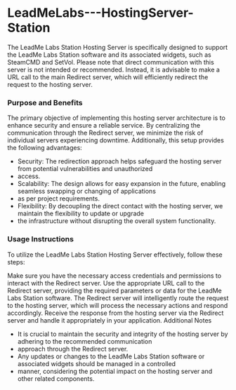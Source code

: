 # LeadMeLabs---HostingServer-Station

The LeadMe Labs Station Hosting Server is specifically designed to support the LeadMe Labs Station software and its 
associated widgets, such as SteamCMD and SetVol. Please note that direct communication with this server is not intended 
or recommended. Instead, it is advisable to make a URL call to the main Redirect server, which will efficiently redirect 
the request to the hosting server.

### Purpose and Benefits
The primary objective of implementing this hosting server architecture is to enhance security and ensure a reliable 
service. By centralizing the communication through the Redirect server, we minimize the risk of individual servers 
experiencing downtime. Additionally, this setup provides the following advantages:

- Security: The redirection approach helps safeguard the hosting server from potential vulnerabilities and unauthorized 
- access.
- Scalability: The design allows for easy expansion in the future, enabling seamless swapping or changing of applications 
- as per project requirements.
- Flexibility: By decoupling the direct contact with the hosting server, we maintain the flexibility to update or upgrade 
- the infrastructure without disrupting the overall system functionality.

### Usage Instructions
To utilize the LeadMe Labs Station Hosting Server effectively, follow these steps:

Make sure you have the necessary access credentials and permissions to interact with the Redirect server.
Use the appropriate URL call to the Redirect server, providing the required parameters or data for the LeadMe Labs 
Station software.
The Redirect server will intelligently route the request to the hosting server, which will process the necessary actions 
and respond accordingly.
Receive the response from the hosting server via the Redirect server and handle it appropriately in your application.
Additional Notes
- It is crucial to maintain the security and integrity of the hosting server by adhering to the recommended communication 
- approach through the Redirect server.
- Any updates or changes to the LeadMe Labs Station software or associated widgets should be managed in a controlled 
- manner, considering the potential impact on the hosting server and other related components.

